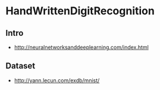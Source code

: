 # HandWrittenDigitRecognition

## Intro
- http://neuralnetworksanddeeplearning.com/index.html

## Dataset
- http://yann.lecun.com/exdb/mnist/